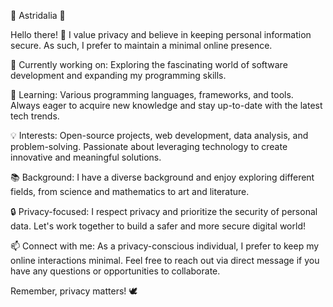 🌟 Astridalia 🌟

Hello there! 👋 I value privacy and believe in keeping personal information secure. As such, I prefer to maintain a minimal online presence. 

🔭 Currently working on: Exploring the fascinating world of software development and expanding my programming skills.

🌱 Learning: Various programming languages, frameworks, and tools. Always eager to acquire new knowledge and stay up-to-date with the latest tech trends.

💡 Interests: Open-source projects, web development, data analysis, and problem-solving. Passionate about leveraging technology to create innovative and meaningful solutions.

📚 Background: I have a diverse background and enjoy exploring different fields, from science and mathematics to art and literature.

🔒 Privacy-focused: I respect privacy and prioritize the security of personal data. Let's work together to build a safer and more secure digital world!

📫 Connect with me: As a privacy-conscious individual, I prefer to keep my online interactions minimal. Feel free to reach out via direct message if you have any questions or opportunities to collaborate.

Remember, privacy matters! 🕊️

